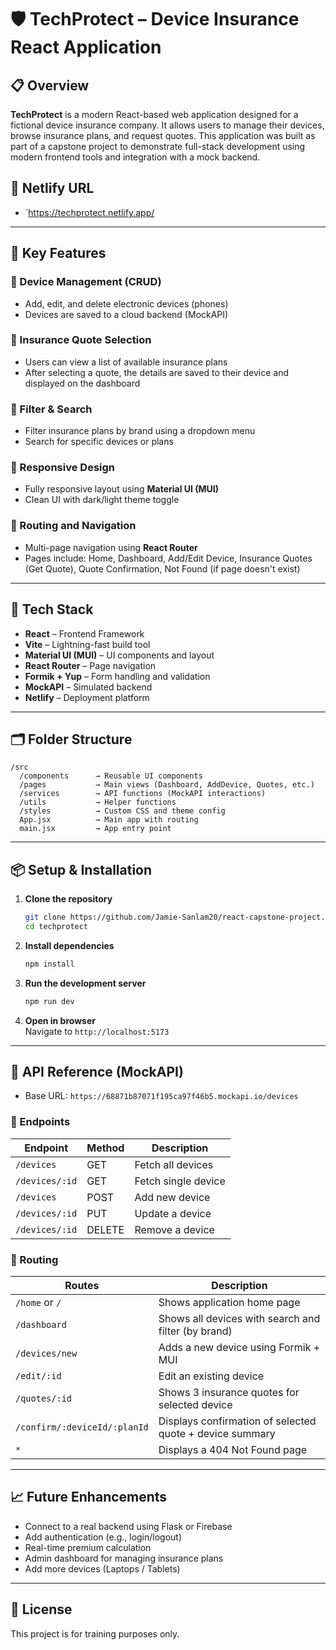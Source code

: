 # 🛡️ TechProtect – Device Insurance React Application

## 📋 Overview

**TechProtect** is a modern React-based web application designed for a fictional device insurance company. It allows users to manage their devices, browse insurance plans, and request quotes. This application was built as part of a capstone project to demonstrate full-stack development using modern frontend tools and integration with a mock backend.

## 🛜 Netlify URL

- `https://techprotect.netlify.app/

---

## 🚀 Key Features

### 🔹 Device Management (CRUD)

- Add, edit, and delete electronic devices (phones)
- Devices are saved to a cloud backend (MockAPI)

### 🔹 Insurance Quote Selection

- Users can view a list of available insurance plans
- After selecting a quote, the details are saved to their device and displayed on the dashboard

### 🔹 Filter & Search

- Filter insurance plans by brand using a dropdown menu
- Search for specific devices or plans

### 🔹 Responsive Design

- Fully responsive layout using **Material UI (MUI)**
- Clean UI with dark/light theme toggle

### 🔹 Routing and Navigation

- Multi-page navigation using **React Router**
- Pages include: Home, Dashboard, Add/Edit Device, Insurance Quotes (Get Quote), Quote Confirmation, Not Found (if page doesn't exist)

---

## 🧰 Tech Stack

- **React** – Frontend Framework
- **Vite** – Lightning-fast build tool
- **Material UI (MUI)** – UI components and layout
- **React Router** – Page navigation
- **Formik + Yup** – Form handling and validation
- **MockAPI** – Simulated backend
- **Netlify** – Deployment platform

---

## 🗂️ Folder Structure

```
/src
  /components      → Reusable UI components
  /pages           → Main views (Dashboard, AddDevice, Quotes, etc.)
  /services        → API functions (MockAPI interactions)
  /utils           → Helper functions
  /styles          → Custom CSS and theme config
  App.jsx          → Main app with routing
  main.jsx         → App entry point
```

---

## 📦 Setup & Installation

1. **Clone the repository**

   ```bash
   git clone https://github.com/Jamie-Sanlam20/react-capstone-project.git
   cd techprotect
   ```

2. **Install dependencies**

   ```bash
   npm install
   ```

3. **Run the development server**

   ```bash
   npm run dev
   ```

4. **Open in browser**  
   Navigate to `http://localhost:5173`

---

## 🔌 API Reference (MockAPI)

- Base URL: `https://68871b87071f195ca97f46b5.mockapi.io/devices`

### 📱 Endpoints

| Endpoint       | Method | Description         |
| -------------- | ------ | ------------------- |
| `/devices`     | GET    | Fetch all devices   |
| `/devices/:id` | GET    | Fetch single device |
| `/devices`     | POST   | Add new device      |
| `/devices/:id` | PUT    | Update a device     |
| `/devices/:id` | DELETE | Remove a device     |

### 📄 Routing

| Routes                       | Description                                              |
| ---------------------------- | -------------------------------------------------------- |
| `/home` or `/`               | Shows application home page                              |
| `/dashboard`                 | Shows all devices with search and filter (by brand)      |
| `/devices/new`               | Adds a new device using Formik + MUI                     |
| `/edit/:id`                  | Edit an existing device                                  |
| `/quotes/:id`                | Shows 3 insurance quotes for selected device             |
| `/confirm/:deviceId/:planId` | Displays confirmation of selected quote + device summary |
| `*`                          | Displays a 404 Not Found page                            |

---

## 📈 Future Enhancements

- Connect to a real backend using Flask or Firebase
- Add authentication (e.g., login/logout)
- Real-time premium calculation
- Admin dashboard for managing insurance plans
- Add more devices (Laptops / Tablets)

---

## 📄 License

This project is for training purposes only.
